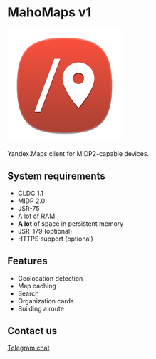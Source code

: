# MahoMaps v1

![logo](res/splash.png)

Yandex.Maps client for MIDP2-capable devices.

## System requirements

- CLDC 1.1
- MIDP 2.0
- JSR-75
- A lot of RAM
- **A lot** of space in persistent memory
- JSR-179 (optional)
- HTTPS support (optional)

## Features

- Geolocation detection
- Map caching
- Search
- Organization cards
- Building a route

## Contact us

[Telegram chat](https://t.me/nnmidletschat)
